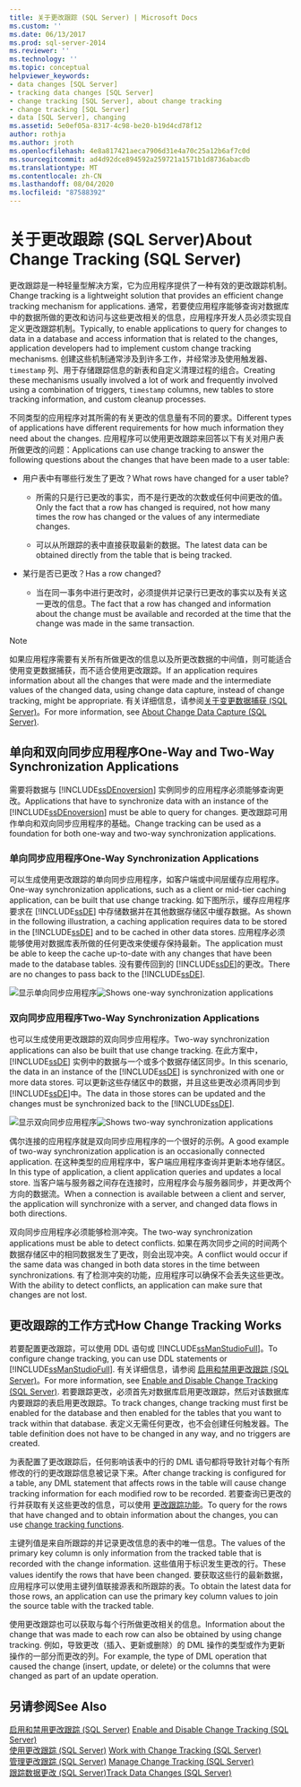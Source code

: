 ```yaml
---
title: 关于更改跟踪 (SQL Server) | Microsoft Docs
ms.custom: ''
ms.date: 06/13/2017
ms.prod: sql-server-2014
ms.reviewer: ''
ms.technology: ''
ms.topic: conceptual
helpviewer_keywords:
- data changes [SQL Server]
- tracking data changes [SQL Server]
- change tracking [SQL Server], about change tracking
- change tracking [SQL Server]
- data [SQL Server], changing
ms.assetid: 5e0ef05a-8317-4c98-be20-b19d4cd78f12
author: rothja
ms.author: jroth
ms.openlocfilehash: 4e8a817421aeca7906d31e4a70c25a12b6af7c0d
ms.sourcegitcommit: ad4d92dce894592a259721a1571b1d8736abacdb
ms.translationtype: MT
ms.contentlocale: zh-CN
ms.lasthandoff: 08/04/2020
ms.locfileid: "87588392"
---
```

# <a name="about-change-tracking-sql-server"></a><span data-ttu-id="1d5c1-102">关于更改跟踪 (SQL Server)</span><span class="sxs-lookup"><span data-stu-id="1d5c1-102">About Change Tracking (SQL Server)</span></span>
  <span data-ttu-id="1d5c1-103">更改跟踪是一种轻量型解决方案，它为应用程序提供了一种有效的更改跟踪机制。</span><span class="sxs-lookup"><span data-stu-id="1d5c1-103">Change tracking is a lightweight solution that provides an efficient change tracking mechanism for applications.</span></span> <span data-ttu-id="1d5c1-104">通常，若要使应用程序能够查询对数据库中的数据所做的更改和访问与这些更改相关的信息，应用程序开发人员必须实现自定义更改跟踪机制。</span><span class="sxs-lookup"><span data-stu-id="1d5c1-104">Typically, to enable applications to query for changes to data in a database and access information that is related to the changes, application developers had to implement custom change tracking mechanisms.</span></span> <span data-ttu-id="1d5c1-105">创建这些机制通常涉及到许多工作，并经常涉及使用触发器、 `timestamp` 列、用于存储跟踪信息的新表和自定义清理过程的组合。</span><span class="sxs-lookup"><span data-stu-id="1d5c1-105">Creating these mechanisms usually involved a lot of work and frequently involved using a combination of triggers, `timestamp` columns, new tables to store tracking information, and custom cleanup processes.</span></span>  
  
 <span data-ttu-id="1d5c1-106">不同类型的应用程序对其所需的有关更改的信息量有不同的要求。</span><span class="sxs-lookup"><span data-stu-id="1d5c1-106">Different types of applications have different requirements for how much information they need about the changes.</span></span> <span data-ttu-id="1d5c1-107">应用程序可以使用更改跟踪来回答以下有关对用户表所做更改的问题：</span><span class="sxs-lookup"><span data-stu-id="1d5c1-107">Applications can use change tracking to answer the following questions about the changes that have been made to a user table:</span></span>  
  
-   <span data-ttu-id="1d5c1-108">用户表中有哪些行发生了更改？</span><span class="sxs-lookup"><span data-stu-id="1d5c1-108">What rows have changed for a user table?</span></span>  
  
    -   <span data-ttu-id="1d5c1-109">所需的只是行已更改的事实，而不是行更改的次数或任何中间更改的值。</span><span class="sxs-lookup"><span data-stu-id="1d5c1-109">Only the fact that a row has changed is required, not how many times the row has changed or the values of any intermediate changes.</span></span>  
  
    -   <span data-ttu-id="1d5c1-110">可以从所跟踪的表中直接获取最新的数据。</span><span class="sxs-lookup"><span data-stu-id="1d5c1-110">The latest data can be obtained directly from the table that is being tracked.</span></span>  
  
-   <span data-ttu-id="1d5c1-111">某行是否已更改？</span><span class="sxs-lookup"><span data-stu-id="1d5c1-111">Has a row changed?</span></span>  
  
    -   <span data-ttu-id="1d5c1-112">当在同一事务中进行更改时，必须提供并记录行已更改的事实以及有关这一更改的信息。</span><span class="sxs-lookup"><span data-stu-id="1d5c1-112">The fact that a row has changed and information about the change must be available and recorded at the time that the change was made in the same transaction.</span></span>  
  
> [!NOTE]  
>  <span data-ttu-id="1d5c1-113">如果应用程序需要有关所有所做更改的信息以及所更改数据的中间值，则可能适合使用变更数据捕获，而不适合使用更改跟踪。</span><span class="sxs-lookup"><span data-stu-id="1d5c1-113">If an application requires information about all the changes that were made and the intermediate values of the changed data, using change data capture, instead of change tracking, might be appropriate.</span></span> <span data-ttu-id="1d5c1-114">有关详细信息，请参阅[关于变更数据捕获 (SQL Server)](../track-changes/about-change-data-capture-sql-server.md)。</span><span class="sxs-lookup"><span data-stu-id="1d5c1-114">For more information, see [About Change Data Capture &#40;SQL Server&#41;](../track-changes/about-change-data-capture-sql-server.md).</span></span>  
  
## <a name="one-way-and-two-way-synchronization-applications"></a><span data-ttu-id="1d5c1-115">单向和双向同步应用程序</span><span class="sxs-lookup"><span data-stu-id="1d5c1-115">One-Way and Two-Way Synchronization Applications</span></span>  
 <span data-ttu-id="1d5c1-116">需要将数据与 [!INCLUDE[ssDEnoversion](../../includes/ssdenoversion-md.md)] 实例同步的应用程序必须能够查询更改。</span><span class="sxs-lookup"><span data-stu-id="1d5c1-116">Applications that have to synchronize data with an instance of the [!INCLUDE[ssDEnoversion](../../includes/ssdenoversion-md.md)] must be able to query for changes.</span></span> <span data-ttu-id="1d5c1-117">更改跟踪可用作单向和双向同步应用程序的基础。</span><span class="sxs-lookup"><span data-stu-id="1d5c1-117">Change tracking can be used as a foundation for both one-way and two-way synchronization applications.</span></span>  
  
### <a name="one-way-synchronization-applications"></a><span data-ttu-id="1d5c1-118">单向同步应用程序</span><span class="sxs-lookup"><span data-stu-id="1d5c1-118">One-Way Synchronization Applications</span></span>  
 <span data-ttu-id="1d5c1-119">可以生成使用更改跟踪的单向同步应用程序，如客户端或中间层缓存应用程序。</span><span class="sxs-lookup"><span data-stu-id="1d5c1-119">One-way synchronization applications, such as a client or mid-tier caching application, can be built that use change tracking.</span></span> <span data-ttu-id="1d5c1-120">如下图所示，缓存应用程序要求在 [!INCLUDE[ssDE](../../includes/ssde-md.md)] 中存储数据并在其他数据存储区中缓存数据。</span><span class="sxs-lookup"><span data-stu-id="1d5c1-120">As shown in the following illustration, a caching application requires data to be stored in the [!INCLUDE[ssDE](../../includes/ssde-md.md)] and to be cached in other data stores.</span></span> <span data-ttu-id="1d5c1-121">应用程序必须能够使用对数据库表所做的任何更改来使缓存保持最新。</span><span class="sxs-lookup"><span data-stu-id="1d5c1-121">The application must be able to keep the cache up-to-date with any changes that have been made to the database tables.</span></span> <span data-ttu-id="1d5c1-122">没有要传回到的 [!INCLUDE[ssDE](../../includes/ssde-md.md)]的更改。</span><span class="sxs-lookup"><span data-stu-id="1d5c1-122">There are no changes to pass back to the [!INCLUDE[ssDE](../../includes/ssde-md.md)].</span></span>  
  
 <span data-ttu-id="1d5c1-123">![显示单向同步应用程序](../../database-engine/media/one-waysync.gif "显示单向同步应用程序")</span><span class="sxs-lookup"><span data-stu-id="1d5c1-123">![Shows one-way synchronization applications](../../database-engine/media/one-waysync.gif "Shows one-way synchronization applications")</span></span>  
  
### <a name="two-way-synchronization-applications"></a><span data-ttu-id="1d5c1-124">双向同步应用程序</span><span class="sxs-lookup"><span data-stu-id="1d5c1-124">Two-Way Synchronization Applications</span></span>  
 <span data-ttu-id="1d5c1-125">也可以生成使用更改跟踪的双向同步应用程序。</span><span class="sxs-lookup"><span data-stu-id="1d5c1-125">Two-way synchronization applications can also be built that use change tracking.</span></span> <span data-ttu-id="1d5c1-126">在此方案中， [!INCLUDE[ssDE](../../includes/ssde-md.md)] 实例中的数据与一个或多个数据存储区同步。</span><span class="sxs-lookup"><span data-stu-id="1d5c1-126">In this scenario, the data in an instance of the [!INCLUDE[ssDE](../../includes/ssde-md.md)] is synchronized with one or more data stores.</span></span> <span data-ttu-id="1d5c1-127">可以更新这些存储区中的数据，并且这些更改必须再同步到 [!INCLUDE[ssDE](../../includes/ssde-md.md)]中。</span><span class="sxs-lookup"><span data-stu-id="1d5c1-127">The data in those stores can be updated and the changes must be synchronized back to the [!INCLUDE[ssDE](../../includes/ssde-md.md)].</span></span>  
  
 <span data-ttu-id="1d5c1-128">![显示双向同步应用程序](../../database-engine/media/two-waysync.gif "显示双向同步应用程序")</span><span class="sxs-lookup"><span data-stu-id="1d5c1-128">![Shows two-way synchronization applications](../../database-engine/media/two-waysync.gif "Shows two-way synchronization applications")</span></span>  
  
 <span data-ttu-id="1d5c1-129">偶尔连接的应用程序就是双向同步应用程序的一个很好的示例。</span><span class="sxs-lookup"><span data-stu-id="1d5c1-129">A good example of two-way synchronization application is an occasionally connected application.</span></span> <span data-ttu-id="1d5c1-130">在这种类型的应用程序中，客户端应用程序查询并更新本地存储区。</span><span class="sxs-lookup"><span data-stu-id="1d5c1-130">In this type of application, a client application queries and updates a local store.</span></span> <span data-ttu-id="1d5c1-131">当客户端与服务器之间存在连接时，应用程序会与服务器同步，并更改两个方向的数据流。</span><span class="sxs-lookup"><span data-stu-id="1d5c1-131">When a connection is available between a client and server, the application will synchronize with a server, and changed data flows in both directions.</span></span>  
  
 <span data-ttu-id="1d5c1-132">双向同步应用程序必须能够检测冲突。</span><span class="sxs-lookup"><span data-stu-id="1d5c1-132">The two-way synchronization applications must be able to detect conflicts.</span></span> <span data-ttu-id="1d5c1-133">如果在两次同步之间的时间两个数据存储区中的相同数据发生了更改，则会出现冲突。</span><span class="sxs-lookup"><span data-stu-id="1d5c1-133">A conflict would occur if the same data was changed in both data stores in the time between synchronizations.</span></span> <span data-ttu-id="1d5c1-134">有了检测冲突的功能，应用程序可以确保不会丢失这些更改。</span><span class="sxs-lookup"><span data-stu-id="1d5c1-134">With the ability to detect conflicts, an application can make sure that changes are not lost.</span></span>  
  
## <a name="how-change-tracking-works"></a><span data-ttu-id="1d5c1-135">更改跟踪的工作方式</span><span class="sxs-lookup"><span data-stu-id="1d5c1-135">How Change Tracking Works</span></span>  
 <span data-ttu-id="1d5c1-136">若要配置更改跟踪，可以使用 DDL 语句或 [!INCLUDE[ssManStudioFull](../../includes/ssmanstudiofull-md.md)]。</span><span class="sxs-lookup"><span data-stu-id="1d5c1-136">To configure change tracking, you can use DDL statements or [!INCLUDE[ssManStudioFull](../../includes/ssmanstudiofull-md.md)].</span></span> <span data-ttu-id="1d5c1-137">有关详细信息，请参阅 [启用和禁用更改跟踪 (SQL Server)](../track-changes/enable-and-disable-change-tracking-sql-server.md)。</span><span class="sxs-lookup"><span data-stu-id="1d5c1-137">For more information, see [Enable and Disable Change Tracking &#40;SQL Server&#41;](../track-changes/enable-and-disable-change-tracking-sql-server.md).</span></span> <span data-ttu-id="1d5c1-138">若要跟踪更改，必须首先对数据库启用更改跟踪，然后对该数据库内要跟踪的表启用更改跟踪。</span><span class="sxs-lookup"><span data-stu-id="1d5c1-138">To track changes, change tracking must first be enabled for the database and then enabled for the tables that you want to track within that database.</span></span> <span data-ttu-id="1d5c1-139">表定义无需任何更改，也不会创建任何触发器。</span><span class="sxs-lookup"><span data-stu-id="1d5c1-139">The table definition does not have to be changed in any way, and no triggers are created.</span></span>  
  
 <span data-ttu-id="1d5c1-140">为表配置了更改跟踪后，任何影响该表中的行的 DML 语句都将导致针对每个有所修改的行的更改跟踪信息被记录下来。</span><span class="sxs-lookup"><span data-stu-id="1d5c1-140">After change tracking is configured for a table, any DML statement that affects rows in the table will cause change tracking information for each modified row to be recorded.</span></span> <span data-ttu-id="1d5c1-141">若要查询已更改的行并获取有关这些更改的信息，可以使用 [更改跟踪功能](/sql/relational-databases/system-functions/change-tracking-functions-transact-sql)。</span><span class="sxs-lookup"><span data-stu-id="1d5c1-141">To query for the rows that have changed and to obtain information about the changes, you can use [change tracking functions](/sql/relational-databases/system-functions/change-tracking-functions-transact-sql).</span></span>  
  
 <span data-ttu-id="1d5c1-142">主键列值是来自所跟踪的并记录更改信息的表中的唯一信息。</span><span class="sxs-lookup"><span data-stu-id="1d5c1-142">The values of the primary key column is only information from the tracked table that is recorded with the change information.</span></span> <span data-ttu-id="1d5c1-143">这些值用于标识发生更改的行。</span><span class="sxs-lookup"><span data-stu-id="1d5c1-143">These values identify the rows that have been changed.</span></span> <span data-ttu-id="1d5c1-144">要获取这些行的最新数据，应用程序可以使用主键列值联接源表和所跟踪的表。</span><span class="sxs-lookup"><span data-stu-id="1d5c1-144">To obtain the latest data for those rows, an application can use the primary key column values to join the source table with the tracked table.</span></span>  
  
 <span data-ttu-id="1d5c1-145">使用更改跟踪也可以获取与每个行所做更改相关的信息。</span><span class="sxs-lookup"><span data-stu-id="1d5c1-145">Information about the change that was made to each row can also be obtained by using change tracking.</span></span> <span data-ttu-id="1d5c1-146">例如，导致更改（插入、更新或删除）的 DML 操作的类型或作为更新操作的一部分而更改的列。</span><span class="sxs-lookup"><span data-stu-id="1d5c1-146">For example, the type of DML operation that caused the change (insert, update, or delete) or the columns that were changed as part of an update operation.</span></span>  
  
## <a name="see-also"></a><span data-ttu-id="1d5c1-147">另请参阅</span><span class="sxs-lookup"><span data-stu-id="1d5c1-147">See Also</span></span>  
 <span data-ttu-id="1d5c1-148">[启用和禁用更改跟踪 &#40;SQL Server&#41;](../track-changes/enable-and-disable-change-tracking-sql-server.md) </span><span class="sxs-lookup"><span data-stu-id="1d5c1-148">[Enable and Disable Change Tracking &#40;SQL Server&#41;](../track-changes/enable-and-disable-change-tracking-sql-server.md) </span></span>  
 <span data-ttu-id="1d5c1-149">[使用更改跟踪 &#40;SQL Server&#41;](../track-changes/work-with-change-tracking-sql-server.md) </span><span class="sxs-lookup"><span data-stu-id="1d5c1-149">[Work with Change Tracking &#40;SQL Server&#41;](../track-changes/work-with-change-tracking-sql-server.md) </span></span>  
 <span data-ttu-id="1d5c1-150">[管理更改跟踪 &#40;SQL Server&#41;](../track-changes/manage-change-tracking-sql-server.md) </span><span class="sxs-lookup"><span data-stu-id="1d5c1-150">[Manage Change Tracking &#40;SQL Server&#41;](../track-changes/manage-change-tracking-sql-server.md) </span></span>  
 [<span data-ttu-id="1d5c1-151">跟踪数据更改 (SQL Server)</span><span class="sxs-lookup"><span data-stu-id="1d5c1-151">Track Data Changes &#40;SQL Server&#41;</span></span>](../track-changes/track-data-changes-sql-server.md)  
  
  
